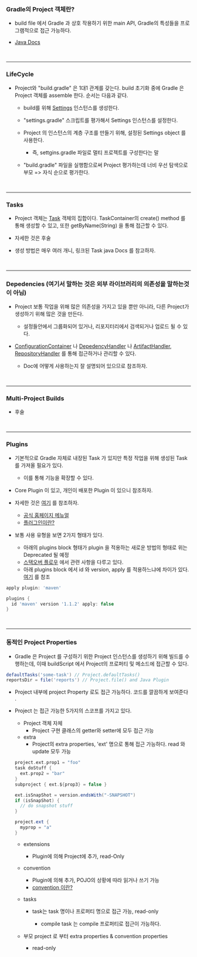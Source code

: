 ### Gradle의 Project 객체란?

- build file 에서  Gradle 과 상호 작용하기 위한 main API, Gradle의 특성들을 프로그램적으로 접근 가능하다.

- [Java Docs](https://docs.gradle.org/current/javadoc/org/gradle/api/Project.html)

<br>

***

### LifeCycle

- Project와 "build.gradle" 은 1대1 관계를 갖는다. build 초기화 중에 Gradle 은 Project 객체를 assemble 한다. 순서는 다음과 같다.

  - build를 위해 [Settings](https://docs.gradle.org/current/javadoc/org/gradle/api/initialization/Settings.html) 인스턴스를 생성한다.

    

  - "settings.gradle" 스크립트를 평가해서 Settings 인스턴스를 설정한다.

    

  - Project 의 인스턴스의 계층 구조를 만들기 위해, 설정된 Settings object 를 사용한다.

    - 즉,  settgins.gradle 파일로 멀티 프로젝트를 구성한다는 말

    

  - "build.gradle" 파일을 실행함으로써 Project 평가하는데 너비 우선 탐색으로 부모 => 자식 순으로 평가한다.



<br>

***

### Tasks

- Project 객체는 [Task](https://docs.gradle.org/current/javadoc/org/gradle/api/Task.html) 객체의 집합이다. TaskContainer의 create() method 를 통해 생성할 수 있고, 또한 getByName(String) 을 통해 접근할 수 있다.

  

- 자세한 것은 후술



- 생성 방법은 매우 여러 개니, 링크된 Task java Docs 를 참고하자.



<br>

***

### Depedencies (여기서 말하는 것은 외부 라이브러리의 의존성을 말하는것이 아님)

- Project 보통 작업을 위해 많은 의존성을 가지고 있을 뿐만 아니라,  다른 Project가 생성하기 위해 많은 것을 만든다.

  - 설정들안에서 그룹화되어 있거나, 리포지터리에서 검색되거나 업로드 될 수 있다.

    

- [ConfigurationContainer](https://docs.gradle.org/current/javadoc/org/gradle/api/artifacts/ConfigurationContainer.html) 나 [DepedencyHandler](https://docs.gradle.org/current/javadoc/org/gradle/api/artifacts/dsl/DependencyHandler.html) 나 [ArtifactHandler](https://docs.gradle.org/current/javadoc/org/gradle/api/artifacts/dsl/ArtifactHandler.html),  [RepositoryHandler](https://docs.gradle.org/current/javadoc/org/gradle/api/artifacts/dsl/RepositoryHandler.html) 를 통해 접근하거나 관리할 수 있다. 

  - Doc에 어떻게 사용하는지 잘 설명되어 있으므로 참조하자.



<br>

***

### Multi-Project Builds

- 후술

<br>

***

### Plugins

- 기본적으로  Gradle 자체로 내장된 Task 가 있지만 특정 작업을 위해 생성된 Task를 가져올 필요가 있다. 

  - 이를 통해 기능을 확장할 수 있다.

  

- Core Plugin 이 있고, 개인이 배포한 Plugin 이 있으니 참조하자.

  

- 자세한 것은 [여기](https://docs.gradle.org/current/javadoc/org/gradle/plugin/use/PluginDependenciesSpec.html) 를 참조하자.

  - [공식 홈페이지 메뉴얼](https://docs.gradle.org/current/userguide/plugins.html)
  - [플러그인이란?](https://as-you-say.tistory.com/144)

  

- 보통 사용 유형을 보면 2가지 형태가 있다.

  - 아래의 plugins block 형태가 plugin 을 적용하는 새로운 방법의 형태로 위는 Deprecated 될 예정
  - [스택오버 플로우](https://stackoverflow.com/questions/32352816/what-the-difference-in-applying-gradle-plugin) 에서 관련 사항을 다루고 있다.
  - 아래 plugins block 에서 id 와 version, apply 를 적용하느냐에 차이가 있다. [여기](https://docs.gradle.org/current/userguide/plugins.html#sec:plugins_block) 를 참조

```groovy
apply plugin: 'maven'

plugins {
  id 'maven' version '1.1.2' apply: false
}
```



<br>

***

### 동적인 Project Properties

- Gradle 은 Project 를 구성하기 위한 Project 인스턴스를 생성하기 위해 빌드를 수행하는데, 이때 buildScript 에서 Project의 프로퍼티 및 메소드에 접근할 수 있다.

```groovy
defaultTasks('some-task') // Project.defaultTasks()
reportsDir = file('reports') // Project.file() and Java Plugin
```



- Project 내부에 project Property 로도 접근 가능하다. 코드를 깔끔하게 보여준다 .

  

- Project 는 접근 가능한 5가지의 스코프를 가지고 있다.

  - Project 객체 자체
    - Project 구현 클래스의 getter와 setter에 모두 접근 가능
  - extra
    - Project의 extra properties, 'ext' 명으로 통해 접근 가능하다. read 와 update 모두 가능

  ```groovy
  project.ext.prop1 = "foo"
  task doStuff {
  	ext.prop2 = "bar"
  }
  subproject { ext.${prop3} = false }
  
  ext.isSnapShot = version.endsWith("-SNAPSHOT")
  if (isSnapShot) {
    // do snapshot stuff
  }
  
  project.ext {
    myprop = "a"
  }
  ```

  

  - extensions

    - Plugin에 의해 Project에 추가, read-Only

    

  - convention

    - Plugin에 의해 추가, POJO의 상황에 따라 읽거나 쓰기 가능
    - [convention 이란?](http://makble.com/what-is-gradle-convention-object)

    

  - tasks

    - task는 task 명이나 프로퍼티 명으로 접근 가능, read-only

      - compile task 는 compile 프로퍼티로 접근이 가능하다.

      

  - 부모 project 로 부터 extra properties & convention properties

    - read-only
